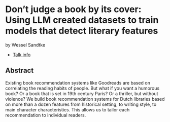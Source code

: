 # Don’t judge a book by its cover: Using LLM created datasets to train models that detect literary features
by Wessel Sandtke
* [Talk info](https://amsterdam2023.pydata.org/cfp/talk/8KPKN8/)
## Abstract
Existing book recommendation systems like Goodreads are based on correlating the reading habits of people. But what if you want a humorous book? Or a book that is set in 19th century Paris? Or a thriller, but without violence? 
We build book recommendation systems for Dutch libraries based on more than a dozen features from historical setting, to writing style, to main character characteristics. This allows us to tailor each recommendation to individual readers.
